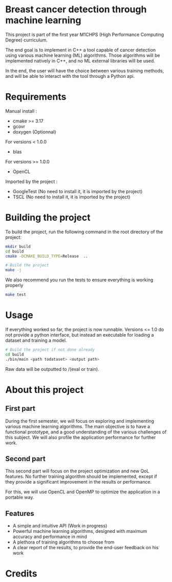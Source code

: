 # Breast cancer detection through machine learning

This project is part of the first year M1CHPS (High Performance Computing Degree) curriculum.

The end goal is to implement in C++ a tool capable of cancer detection using various machine learning (ML) algorithms.
Those algorithms will be implemented natively in C++, and no ML external libraries will be used.

In the end, the user will have the choice between various training methods, and will be able to interact with the tool
through a Python api.

# Requirements

Manual install :

* cmake >= 3.17
* gcovr
* doxygen (Optionnal)

For versions < 1.0.0

* blas

For versions >= 1.0.0

* OpenCL

Imported by the project :

* GoogleTest (No need to install it, it is imported by the project)
* TSCL (No need to install it, it is imported by the project)

# Building the project

To build the project, run the following command in the root directory of the project:

```sh
mkdir build
cd build
cmake -DCMAKE_BUILD_TYPE=Release  ..

# Build the project
make -j 
```

We also recommend you run the tests to ensure everything is working properly

```sh
make test
```

# Usage

If everything worked so far, the project is now runnable. Versions <= 1.0 do not provide a python interface, but instead
an executable for loading a dataset and training a model.

```sh
# Build the project if not done already
cd build
./bin/main <path todataset> <output path>
```

Raw data will be outputted to <output path>/(eval or train).

# About this project

## First part

During the first semester, we will focus on exploring and implementing various machine learning algorithms. The main
objective is to have a functional prototype, and a good understanding of the various challenges of this subject. We will
also profile the application performance for further work.

## Second part

This second part will focus on the project optimization and new QoL features. No further training algorithm should be
implemented, except if they provide a significant improvement in the results or performance.

For this, we will use OpenCL and OpenMP to optimize the application in a portable way.

## Features

* A simple and intuitive API (Work in progress)
* Powerful machine learning algorithms, designed with maximum accuracy and performance in mind
* A plethora of training algorithms to choose from
* A clear report of the results, to provide the end-user feedback on his work

# Credits